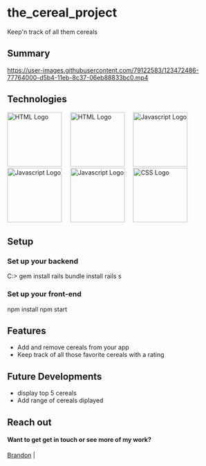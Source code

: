 # the_cereal_project
Keep'n track of all them cereals

## Summary

https://user-images.githubusercontent.com/79122583/123472486-77764000-d5b4-11eb-8c37-06eb88833bc0.mp4

## Technologies
<img src="https://www.w3.org/html/logo/img/mark-word-icon.png" alt="HTML Logo" height="126">&nbsp;&nbsp;&nbsp;&nbsp;&nbsp;<img src="https://www.clipartmax.com/png/middle/109-1092346_ruby-logo-ruby-on-rails-png.png" alt="HTML Logo" height="126">&nbsp;&nbsp;&nbsp;&nbsp;&nbsp;<img src="https://upload.wikimedia.org/wikipedia/commons/6/6a/JavaScript-logo.png" alt="Javascript Logo" height="126">&nbsp;&nbsp;&nbsp;&nbsp;&nbsp;<img src="http://logos-download.com/wp-content/uploads/2016/09/Ruby_on_Rails_logo.png" alt="Javascript Logo" height="126">&nbsp;&nbsp;&nbsp;&nbsp;&nbsp;<img src="https://cdn.freebiesupply.com/logos/thumbs/2x/react-1-logo.png" alt="Javascript Logo" height="126">&nbsp;&nbsp;&nbsp;&nbsp;&nbsp;<img src="https://upload.wikimedia.org/wikipedia/commons/thumb/3/3d/CSS.3.svg/730px-CSS.3.svg.png" alt="CSS Logo" height="126">

## Setup

### Set up your backend
C:\> gem install rails
bundle install
rails s

### Set up your front-end
npm install
npm start

## Features
* Add and remove cereals from your app
* Keep track of all those favorite cereals with a rating 

## Future Developments
* display top 5 cereals 
* Add range of cereals diplayed

  
## Reach out
#### Want to get get in touch or see more of my work?
  [Brandon](https://github.com/brandonefields) |
